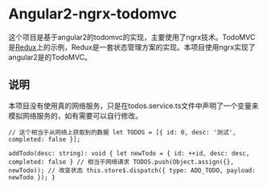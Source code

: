# Angular2-ngrx-todomvc

这个项目是基于angular2的todomvc的实现，主要使用了ngrx技术。TodoMVC是[Redux](http://redux.js.org/)上的示例，Redux是一套状态管理方案的实现。本项目使用ngrx实现了angular2是的TodoMVC。

## 说明

本项目没有使用真的网络服务，只是在todos.service.ts文件中声明了一个变量来模拟网络服务的，如有需要可以自行修改。

`
// 这个相当于从网络上获取到的数据
let TODOS = [{
    id: 0,
    desc: '测试',
    completed: false
}];
`

`
addTodo(desc: string): void {
    let newTodo = {
        id: ++id,
        desc: desc,
        completed: false
    }
    // 相当于网络请求
    TODOS.push(Object.assign({}, newTodo));
    // 改变状态
    this.store$.dispatch({ type: ADD_TODO, payload: newTodo });
}
`

